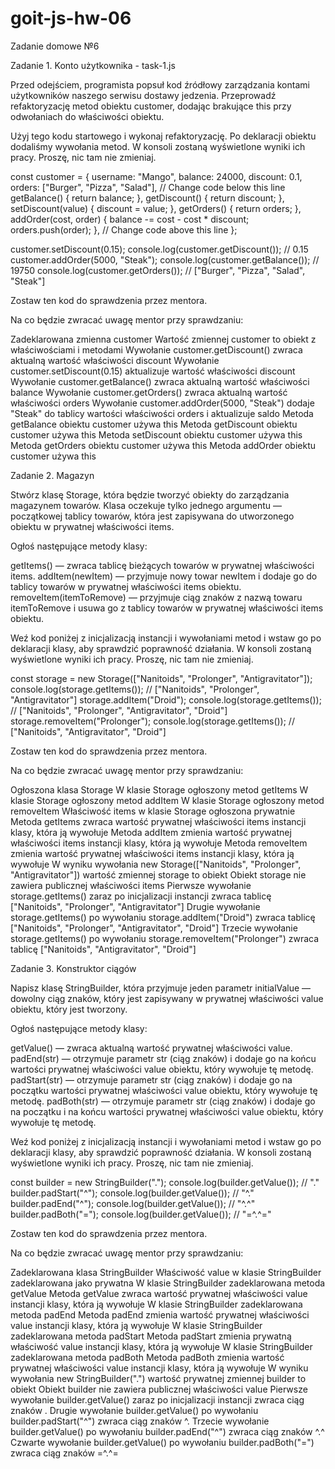 # goit-js-hw-06

Zadanie domowe №6

Zadanie 1. Konto użytkownika - task-1.js

Przed odejściem, programista popsuł kod źródłowy zarządzania kontami użytkowników naszego serwisu dostawy jedzenia. Przeprowadź refaktoryzację metod obiektu customer, dodając brakujące this przy odwołaniach do właściwości obiektu.

Użyj tego kodu startowego i wykonaj refaktoryzację. Po deklaracji obiektu dodaliśmy wywołania metod. W konsoli zostaną wyświetlone wyniki ich pracy. Proszę, nic tam nie zmieniaj.

const customer = {
username: "Mango",
balance: 24000,
discount: 0.1,
orders: ["Burger", "Pizza", "Salad"],
// Change code below this line
getBalance() {
return balance;
},
getDiscount() {
return discount;
},
setDiscount(value) {
discount = value;
},
getOrders() {
return orders;
},
addOrder(cost, order) {
balance -= cost - cost \* discount;
orders.push(order);
},
// Change code above this line
};

customer.setDiscount(0.15);
console.log(customer.getDiscount()); // 0.15
customer.addOrder(5000, "Steak");
console.log(customer.getBalance()); // 19750
console.log(customer.getOrders()); // ["Burger", "Pizza", "Salad", "Steak"]

Zostaw ten kod do sprawdzenia przez mentora.

Na co będzie zwracać uwagę mentor przy sprawdzaniu:

Zadeklarowana zmienna customer
Wartość zmiennej customer to obiekt z właściwościami i metodami
Wywołanie customer.getDiscount() zwraca aktualną wartość właściwości discount
Wywołanie customer.setDiscount(0.15) aktualizuje wartość właściwości discount
Wywołanie customer.getBalance() zwraca aktualną wartość właściwości balance
Wywołanie customer.getOrders() zwraca aktualną wartość właściwości orders
Wywołanie customer.addOrder(5000, "Steak") dodaje "Steak" do tablicy wartości właściwości orders i aktualizuje saldo
Metoda getBalance obiektu customer używa this
Metoda getDiscount obiektu customer używa this
Metoda setDiscount obiektu customer używa this
Metoda getOrders obiektu customer używa this
Metoda addOrder obiektu customer używa this

Zadanie 2. Magazyn

Stwórz klasę Storage, która będzie tworzyć obiekty do zarządzania magazynem towarów. Klasa oczekuje tylko jednego argumentu — początkowej tablicy towarów, która jest zapisywana do utworzonego obiektu w prywatnej właściwości items.

Ogłoś następujące metody klasy:

getItems() — zwraca tablicę bieżących towarów w prywatnej właściwości items.
addItem(newItem) — przyjmuje nowy towar newItem i dodaje go do tablicy towarów w prywatnej właściwości items obiektu.
removeItem(itemToRemove) — przyjmuje ciąg znaków z nazwą towaru itemToRemove i usuwa go z tablicy towarów w prywatnej właściwości items obiektu.

Weź kod poniżej z inicjalizacją instancji i wywołaniami metod i wstaw go po deklaracji klasy, aby sprawdzić poprawność działania. W konsoli zostaną wyświetlone wyniki ich pracy. Proszę, nic tam nie zmieniaj.

const storage = new Storage(["Nanitoids", "Prolonger", "Antigravitator"]);
console.log(storage.getItems()); // ["Nanitoids", "Prolonger", "Antigravitator"]
storage.addItem("Droid");
console.log(storage.getItems()); // ["Nanitoids", "Prolonger", "Antigravitator", "Droid"]
storage.removeItem("Prolonger");
console.log(storage.getItems()); // ["Nanitoids", "Antigravitator", "Droid"]

Zostaw ten kod do sprawdzenia przez mentora.

Na co będzie zwracać uwagę mentor przy sprawdzaniu:

Ogłoszona klasa Storage
W klasie Storage ogłoszony metod getItems
W klasie Storage ogłoszony metod addItem
W klasie Storage ogłoszony metod removeItem
Właściwość items w klasie Storage ogłoszona prywatnie
Metoda getItems zwraca wartość prywatnej właściwości items instancji klasy, która ją wywołuje
Metoda addItem zmienia wartość prywatnej właściwości items instancji klasy, która ją wywołuje
Metoda removeItem zmienia wartość prywatnej właściwości items instancji klasy, która ją wywołuje
W wyniku wywołania new Storage(["Nanitoids", "Prolonger", "Antigravitator"]) wartość zmiennej storage to obiekt
Obiekt storage nie zawiera publicznej właściwości items
Pierwsze wywołanie storage.getItems() zaraz po inicjalizacji instancji zwraca tablicę ["Nanitoids", "Prolonger", "Antigravitator"]
Drugie wywołanie storage.getItems() po wywołaniu storage.addItem("Droid") zwraca tablicę ["Nanitoids", "Prolonger", "Antigravitator", "Droid"]
Trzecie wywołanie storage.getItems() po wywołaniu storage.removeItem("Prolonger") zwraca tablicę ["Nanitoids", "Antigravitator", "Droid"]

Zadanie 3. Konstruktor ciągów

Napisz klasę StringBuilder, która przyjmuje jeden parametr initialValue — dowolny ciąg znaków, który jest zapisywany w prywatnej właściwości value obiektu, który jest tworzony.

Ogłoś następujące metody klasy:

getValue() — zwraca aktualną wartość prywatnej właściwości value.
padEnd(str) — otrzymuje parametr str (ciąg znaków) i dodaje go na końcu wartości prywatnej właściwości value obiektu, który wywołuje tę metodę.
padStart(str) — otrzymuje parametr str (ciąg znaków) i dodaje go na początku wartości prywatnej właściwości value obiektu, który wywołuje tę metodę.
padBoth(str) — otrzymuje parametr str (ciąg znaków) i dodaje go na początku i na końcu wartości prywatnej właściwości value obiektu, który wywołuje tę metodę.

Weź kod poniżej z inicjalizacją instancji i wywołaniami metod i wstaw go po deklaracji klasy, aby sprawdzić poprawność działania. W konsoli zostaną wyświetlone wyniki ich pracy. Proszę, nic tam nie zmieniaj.

const builder = new StringBuilder(".");
console.log(builder.getValue()); // "."
builder.padStart("^");
console.log(builder.getValue()); // "^."
builder.padEnd("^");
console.log(builder.getValue()); // "^.^"
builder.padBoth("=");
console.log(builder.getValue()); // "=^.^="

Zostaw ten kod do sprawdzenia przez mentora.

Na co będzie zwracać uwagę mentor przy sprawdzaniu:

Zadeklarowana klasa StringBuilder
Właściwość value w klasie StringBuilder zadeklarowana jako prywatna
W klasie StringBuilder zadeklarowana metoda getValue
Metoda getValue zwraca wartość prywatnej właściwości value instancji klasy, która ją wywołuje
W klasie StringBuilder zadeklarowana metoda padEnd
Metoda padEnd zmienia wartość prywatnej właściwości value instancji klasy, która ją wywołuje
W klasie StringBuilder zadeklarowana metoda padStart
Metoda padStart zmienia prywatną właściwość value instancji klasy, która ją wywołuje
W klasie StringBuilder zadeklarowana metoda padBoth
Metoda padBoth zmienia wartość prywatnej właściwości value instancji klasy, która ją wywołuje
W wyniku wywołania new StringBuilder(".") wartość prywatnej zmiennej builder to obiekt
Obiekt builder nie zawiera publicznej właściwości value
Pierwsze wywołanie builder.getValue() zaraz po inicjalizacji instancji zwraca ciąg znaków .
Drugie wywołanie builder.getValue() po wywołaniu builder.padStart("^") zwraca ciąg znaków ^.
Trzecie wywołanie builder.getValue() po wywołaniu builder.padEnd("^") zwraca ciąg znaków ^.^
Czwarte wywołanie builder.getValue() po wywołaniu builder.padBoth("=") zwraca ciąg znaków =^.^=
